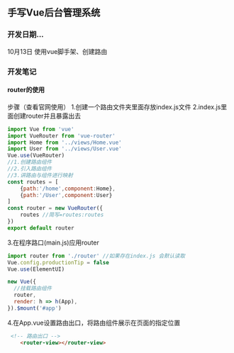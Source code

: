## 手写Vue后台管理系统

### 开发日期...

10月13日
使用vue脚手架、创建路由

### 开发笔记

#### router的使用

步骤（查看官网使用）
1.创建一个路由文件夹里面存放index.js文件
2.index.js里面创建router并且暴露出去

```js
import Vue from 'vue'
import VueRouter from 'vue-router'
import Home from '../views/Home.vue'
import User from '../views/User.vue'
Vue.use(VueRouter)
//1.创建路由组件
//2.引入路由组件
//3.讲路由与组件进行映射
const routes = [
    {path:'/home',component:Home},
    {path:'/User',component:User}
]
const router = new VueRouter({
    routes //简写=routes:routes
})
export default router
```

3.在程序路口(main.js)应用router

```js
import router from './router' //如果存在index.js 会默认读取
Vue.config.productionTip = false
Vue.use(ElementUI)

new Vue({
  //挂载路由组件
  router,
  render: h => h(App),
}).$mount('#app')
```

4.在App.vue设置路由出口，将路由组件展示在页面的指定位置

```html
 <!-- 路由出口 -->
    <router-view></router-view>
```

